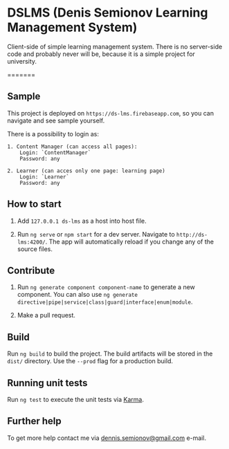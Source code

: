 # DSLMS (Denis Semionov Learning Management System)
Client-side of simple learning management system. There is no server-side code and probably never will be, because it is a simple project for university.

=======
## Sample

This project is deployed on `https://ds-lms.firebaseapp.com`, so you can navigate and see sample yourself.

There is a possibility to login as:
    
    1. Content Manager (can access all pages):
        Login: `ContentManager`
        Password: any
    
    2. Learner (can acces only one page: learning page)
        Login: `Learner`
        Password: any

## How to start

1. Add `127.0.0.1 ds-lms` as a host into host file.

2. Run `ng serve` or `npm start` for a dev server. Navigate to `http://ds-lms:4200/`. The app will automatically reload if you change any of the source files.

## Contribute

1. Run `ng generate component component-name` to generate a new component. You can also use `ng generate directive|pipe|service|class|guard|interface|enum|module`.

2. Make a pull request.

## Build

Run `ng build` to build the project. The build artifacts will be stored in the `dist/` directory. Use the `--prod` flag for a production build.

## Running unit tests

Run `ng test` to execute the unit tests via [Karma](https://karma-runner.github.io).

## Further help

To get more help contact me via dennis.semionov@gmail.com e-mail.
